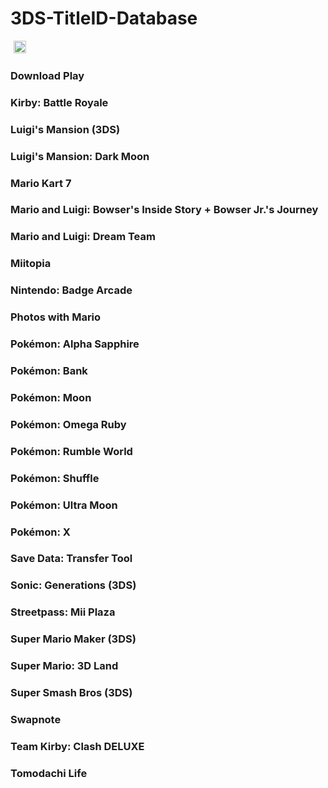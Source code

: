 # 3DS-TitleID-Database

</a>
	<a href="https://github.com/GrewdonGaming21/3DS-Titles-Database" style="padding-left: 5px; padding-right: 5px;">
		<img src="https://img.shields.io/badge/Finished%3F-Not%20Finished-blue" height="20">
	<br/>
</a>
  
### Download Play

### Kirby: Battle Royale

### Luigi's Mansion (3DS)

### Luigi's Mansion: Dark Moon

### Mario Kart 7

### Mario and Luigi: Bowser's Inside Story + Bowser Jr.'s Journey

### Mario and Luigi: Dream Team

### Miitopia

### Nintendo: Badge Arcade

### Photos with Mario

### Pokémon: Alpha Sapphire

### Pokémon: Bank

### Pokémon: Moon

### Pokémon: Omega Ruby

### Pokémon: Rumble World

### Pokémon: Shuffle

### Pokémon: Ultra Moon

### Pokémon: X

### Save Data: Transfer Tool

### Sonic: Generations (3DS)

### Streetpass: Mii Plaza

### Super Mario Maker (3DS)

### Super Mario: 3D Land

### Super Smash Bros (3DS)

### Swapnote

### Team Kirby: Clash DELUXE

### Tomodachi Life
